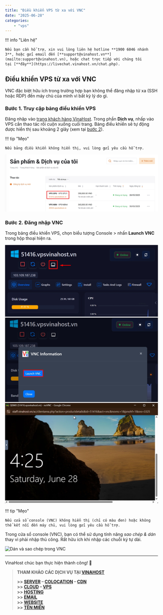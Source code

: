 ```yaml
---
title: "Điều khiển VPS từ xa với VNC"
date: "2025-06-28"
categories:
    - "vps"
---
```


!!! info "Liên hệ"

    Nếu bạn cần hỗ trợ, xin vui lòng liên hệ hotline **1900 6046 nhánh 3**, hoặc gửi email đến [**support@vinahost.vn**](mailto:support@vinahost.vn), hoặc chat trực tiếp với chúng tôi tại [**đây**](https://livechat.vinahost.vn/chat.php).

## Điều khiển VPS từ xa với VNC

VNC đặc biệt hữu ích trong trường hợp bạn không thể đăng nhập từ xa (SSH hoặc RDP) đến máy chủ của mình vì bất kỳ lý do gì.

### Bước 1. Truy cập bảng điều khiển VPS

Đăng nhập vào [trang khách hàng VinaHost](https://secure.vinahost.vn/ac/index.php?rp=/login). Trong phần **Dịch vụ**, nhấp vào VPS cần thao tác rồi cuộn xuống cuối trang. Bảng điều khiển sẽ tự động được hiển thị sau khoảng 2 giây (xem tại [bước 2](#bước-2-đăng-nhập-vnc)).

!!! tip "Mẹo"

    Nếu bảng điều khiển không hiển thị, vui lòng gửi yêu cầu hỗ trợ.

![Chọn VPS cần thực hiện VNC](../images/vps-huong_dan_su_dung_vnc-01.jpg)

### Bước 2. Đăng nhập VNC

Trong bảng điều khiển VPS, chọn biểu tượng Console > nhấn **Launch VNC** trong hộp thoại hiện ra.

![Giao diện bảng điều khiển VPS với VNC](../images/vps-huong_dan_su_dung_vnc-02.jpg)
![Nút kết nối VNC](../images/vps-huong_dan_su_dung_vnc-03.jpg)
![Màn hình console khi kết nối VNC](../images/vps-huong_dan_su_dung_vnc-04.jpg)

!!! tip "Mẹo"

    Nếu cửa sổ console (VNC) không hiển thị (chỉ có màu đen) hoặc không thể kết nối đến máy chủ, vui lòng gửi yêu cầu hỗ trợ.

Trong cửa sổ console (VNC), bạn có thể sử dụng tính năng *sao chép & dán* thay vì phải nhập thủ công. Rất hữu ích khi nhập các chuỗi ký tự dài.

![Dán và sao chép trong VNC](../images/huong-dan-su-dung-vnc.gif)

---

VinaHost chúc bạn thực hiện thành công! 🍻

> **THAM KHẢO CÁC DỊCH VỤ TẠI [VINAHOST](https://vinahost.vn/)**
>
> **\>> [SERVER](https://vinahost.vn/thue-may-chu-rieng/) – [COLOCATION](https://vinahost.vn/colocation.html) – [CDN](https://vinahost.vn/dich-vu-cdn-chuyen-nghiep)**  
> **\>> [CLOUD](https://vinahost.vn/cloud-server-gia-re/) – [VPS](https://vinahost.vn/vps-ssd-chuyen-nghiep/)**  
> **\>> [HOSTING](https://vinahost.vn/wordpress-hosting)**  
> **\>> [EMAIL](https://vinahost.vn/email-hosting)**  
> **\>> [WEBSITE](http://vinawebsite.vn/)**  
> **\>> [TÊN MIỀN](https://vinahost.vn/ten-mien-gia-re/)**
